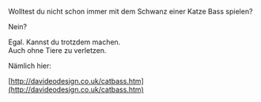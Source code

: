 <!--
.. title: Catbass
.. slug: 174-catbass
.. date: 2007-06-27 21:37:18
.. tags: Internet,Musik
.. description: 
.. type: text
-->

Wolltest du nicht schon immer mit dem Schwanz einer Katze Bass spielen?
<!-- TEASER_END -->

Nein?

Egal. Kannst du trotzdem machen.  
Auch ohne Tiere zu verletzen.

Nämlich hier:

[http://davideodesign.co.uk/catbass.htm](http://davideodesign.co.uk/catbass.htm)
